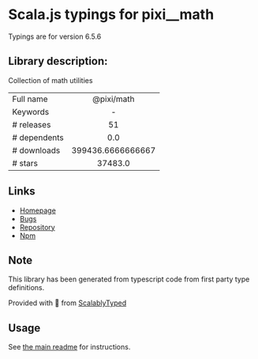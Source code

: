 
# Scala.js typings for pixi__math

Typings are for version 6.5.6

## Library description:
Collection of math utilities

|                    |                 |
| ------------------ | :-------------: |
| Full name          | @pixi/math |
| Keywords           | - |
| # releases         | 51 |
| # dependents       | 0.0 |
| # downloads        | 399436.6666666667 |
| # stars            | 37483.0 |

## Links
- [Homepage](http://pixijs.com/)
- [Bugs](https://github.com/pixijs/pixi.js/issues)
- [Repository](https://github.com/pixijs/pixi.js)
- [Npm](https://www.npmjs.com/package/%40pixi%2Fmath)
    


## Note
This library has been generated from typescript code from first party type definitions.

Provided with :purple_heart: from [ScalablyTyped](https://github.com/oyvindberg/ScalablyTyped)

## Usage
See [the main readme](../../readme.md) for instructions.



